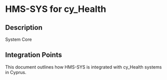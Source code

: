 # HMS-SYS for cy_Health

## Description

System Core

## Integration Points

This document outlines how HMS-SYS is integrated with cy_Health systems in Cyprus.
